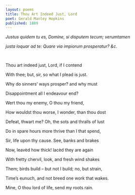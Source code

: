 ```yaml
---
layout: poems
title: Thou Art Indeed Just, Lord
poet: Gerald Manley Hopkins
published: 1889
---
```

*Justus quidem tu es, Domine, si disputem tecum; verumtamen*

*justa loquar ad te: Quare via impiorum prosperatur? &c.*

<br/>

Thou art indeed just, Lord, if I contend

With thee; but, sir, so what I plead is just.

Why do sinners’ ways prosper? and why must

Disappointment all I endeavour end?

Wert thou my enemy, O thou my friend,

How wouldst thou worse, I wonder, than thou dost

Defeat, thwart me? Oh, the sots and thralls of lust

Do in spare hours more thrive than I that spend,

Sir, life upon thy cause. See, banks and brakes

Now, leavèd how thick! lacèd they are again

With fretty chervil, look, and fresh wind shakes

Them; birds build – but not I build; no, but strain,

Time’s eunuch, and not breed one work that wakes.

Mine, O thou lord of life, send my roots rain.

